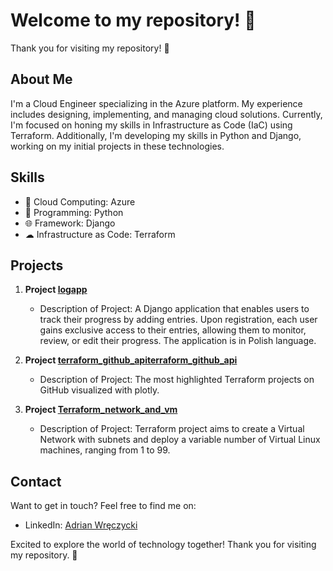 
# Welcome to my repository! 👋

Thank you for visiting my repository! 🎉

## About Me

I'm a Cloud Engineer specializing in the Azure platform. My experience includes designing, implementing, and managing cloud solutions. Currently, I'm focused on honing my skills in Infrastructure as Code (IaC) using Terraform. Additionally, I'm developing my skills in Python and Django, working on my initial projects in these technologies.

## Skills

- 🚀 Cloud Computing: Azure
- 🐍 Programming: Python
- 🌐 Framework: Django
- ☁ Infrastructure as Code: Terraform

## Projects

1. **Project [logapp](https://github.com/ArdianW/logapp)**
   - Description of Project:
     A Django application that enables users to track their progress by adding entries. Upon registration, each user gains exclusive access to their entries, allowing them to monitor, review, or edit their progress. The application is in Polish language.

2. **Project [terraform_github_apiterraform_github_api](https://github.com/ArdianW/terraform_github_api)**
   - Description of Project:
     The most highlighted Terraform projects on GitHub visualized with plotly.

3. **Project [Terraform_network_and_vm](https://github.com/ArdianW/Terraform_network_and_vm/tree/main)**
   - Description of Project:
     Terraform project aims to create a Virtual Network with subnets and deploy a variable number of Virtual Linux machines, ranging from 1 to 99.

## Contact

Want to get in touch? Feel free to find me on:

- LinkedIn: [Adrian Wręczycki](www.linkedin.com/in/adrian-wręczycki)

Excited to explore the world of technology together! Thank you for visiting my repository. 🚀

